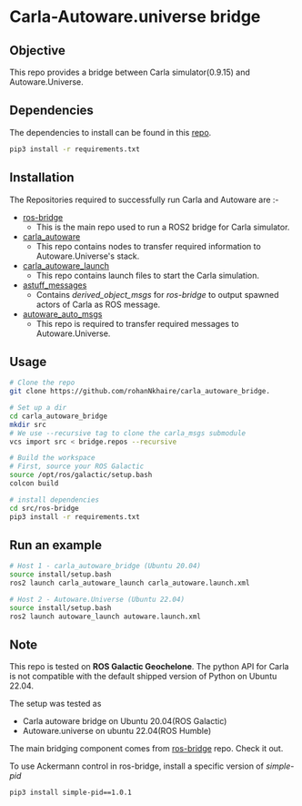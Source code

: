 # Carla-Autoware.universe bridge


## Objective ##
This repo provides a bridge between Carla simulator(0.9.15) and Autoware.Universe. 

## Dependencies ##
The dependencies to install can be found in this [repo](https://github.com/rohanNkhaire/ros-bridge.git).
```bash
pip3 install -r requirements.txt
```

## Installation ##
The Repositories required to successfully run Carla and Autoware are :-
- [ros-bridge](https://github.com/rohanNkhaire/ros-bridge.git)
    - This is the main repo used to run a ROS2 bridge for Carla simulator.
- [carla_autoware](https://github.com/rohanNkhaire/carla_autoware)
    - This repo contains nodes to transfer required information to Autoware.Universe's stack.
- [carla_autoware_launch](https://github.com/rohanNkhaire/carla_autoware_launch)
    - This repo contains launch files to start the Carla simulation.
- [astuff_messages](https://github.com/rohanNkhaire/astuff_sensor_msgs.git)
    - Contains *derived_object_msgs* for *ros-bridge* to output spawned actors of Carla as ROS message.
- [autoware_auto_msgs](https://github.com/rohanNkhaire/autoware_auto_msgs.git)
    - This repo is required to transfer required messages to Autoware.Universe.


## Usage ##
```bash
# Clone the repo
git clone https://github.com/rohanNkhaire/carla_autoware_bridge.

# Set up a dir
cd carla_autoware_bridge
mkdir src
# We use --recursive tag to clone the carla_msgs submodule
vcs import src < bridge.repos --recursive

# Build the workspace
# First, source your ROS Galactic
source /opt/ros/galactic/setup.bash
colcon build

# install dependencies
cd src/ros-bridge
pip3 install -r requirements.txt
```

## Run an example ##
```bash
# Host 1 - carla_autoware_bridge (Ubuntu 20.04)
source install/setup.bash
ros2 launch carla_autoware_launch carla_autoware.launch.xml
```

```bash
# Host 2 - Autoware.Universe (Ubuntu 22.04)
source install/setup.bash
ros2 launch autoware_launch autoware.launch.xml
```

## Note ##
This repo is tested on **ROS Galactic Geochelone**. The python API for Carla is not compatible with the default shipped version of Python on Ubuntu 22.04.

The setup was tested as
- Carla autoware bridge on Ubuntu 20.04(ROS Galactic)
- Autoware.universe on ubuntu 22.04(ROS Humble)

The main bridging component comes from [ros-bridge](https://github.com/carla-simulator/ros-bridge) repo. Check it out.

To use Ackermann control in ros-bridge, install a specific version of *simple-pid*
```bash
pip3 install simple-pid==1.0.1
```

